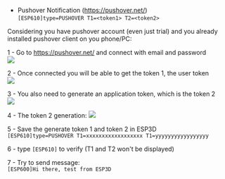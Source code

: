 * Pushover Notification (https://pushover.net/)    
`[ESP610]type=PUSHOVER T1=<token1> T2=<token2>`

Considering you have pushover account (even just trial) and you already installed pushover client on you phone/PC:  

1 - Go to https://pushover.net/ and connect with email and password   
![](https://github.com/luc-github/ESP3D/blob/3.0/images/Notifications/Pushover/Logon.PNG)

2 - Once connected you will be able to get the token 1, the user token   
![](https://github.com/luc-github/ESP3D/blob/3.0/images/Notifications/Pushover/Token1.PNG)

3 - You also need to generate an application token, which is the token 2   
![](https://github.com/luc-github/ESP3D/blob/3.0/images/Notifications/Pushover/Token2.PNG)

4 - The token 2 generation:
![](https://github.com/luc-github/ESP3D/blob/3.0/images/Notifications/Pushover/Token2B.PNG)

5 - Save the generate token 1 and token 2 in ESP3D    
`[ESP610]type=PUSHOVER T1=xxxxxxxxxxxxxxxxxx T1=yyyyyyyyyyyyyyyyy`   

6 - type `[ESP610]` to verify (T1 and T2 won't be displayed)   

7 - Try to send message:    
`[ESP600]Hi there, test from ESP3D`